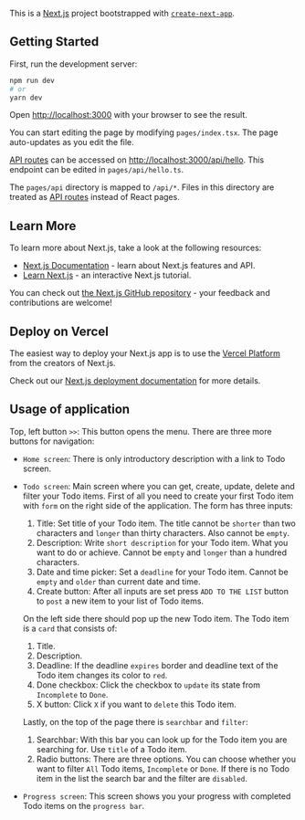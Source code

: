 
This is a [Next.js](https://nextjs.org/) project bootstrapped with [`create-next-app`](https://github.com/vercel/next.js/tree/canary/packages/create-next-app).

## Getting Started

First, run the development server:

```bash
npm run dev
# or
yarn dev
```

Open [http://localhost:3000](http://localhost:3000) with your browser to see the result.

You can start editing the page by modifying `pages/index.tsx`. The page auto-updates as you edit the file.

[API routes](https://nextjs.org/docs/api-routes/introduction) can be accessed on [http://localhost:3000/api/hello](http://localhost:3000/api/hello). This endpoint can be edited in `pages/api/hello.ts`.

The `pages/api` directory is mapped to `/api/*`. Files in this directory are treated as [API routes](https://nextjs.org/docs/api-routes/introduction) instead of React pages.

## Learn More

To learn more about Next.js, take a look at the following resources:

- [Next.js Documentation](https://nextjs.org/docs) - learn about Next.js features and API.
- [Learn Next.js](https://nextjs.org/learn) - an interactive Next.js tutorial.

You can check out [the Next.js GitHub repository](https://github.com/vercel/next.js/) - your feedback and contributions are welcome!

## Deploy on Vercel

The easiest way to deploy your Next.js app is to use the [Vercel Platform](https://vercel.com/new?utm_medium=default-template&filter=next.js&utm_source=create-next-app&utm_campaign=create-next-app-readme) from the creators of Next.js.

Check out our [Next.js deployment documentation](https://nextjs.org/docs/deployment) for more details.

## Usage of application

Top, left button `>>`: This button opens the menu. There are three more buttons for navigation:
- `Home screen`: There is only introductory description with a link to Todo screen.
- `Todo screen`: Main screen where you can get, create, update, delete and filter your Todo items.
  First of all you need to create your first Todo item with `form` on the right side of the application. The form has three inputs:
  1. Title: Set title of your Todo item. The title cannot be `shorter` than two characters and `longer` than thirty characters. Also cannot be `empty`.
  2. Description: Write `short description` for your Todo item. What you want to do or achieve. Cannot be `empty` and `longer` than a hundred characters.
  3. Date and time picker: Set a `deadline` for your Todo item. Cannot be `empty` and `older` than current date and time.
  4. Create button: After all inputs are set press `ADD TO THE LIST` button to `post` a new item to your list of Todo items.

  On the left side there should pop up the new Todo item. The Todo item is a `card` that consists of:
  1. Title.
  2. Description.
  3. Deadline: If the deadline `expires` border and deadline text of the Todo item changes its color to `red`.
  4. Done checkbox: Click the checkbox to `update` its state from `Incomplete` to `Done`.
  5. X button: Click `X` if you want to `delete` this Todo item.

  Lastly, on the top of the page there is `searchbar` and `filter`:
  1. Searchbar: With this bar you can look up for the Todo item you are searching for. Use `title` of a Todo item.
  2. Radio buttons: There are three options. You can choose whether you want to filter `All` Todo items, `Incomplete` or `Done`.
  If there is no Todo item in the list the search bar and the filter are `disabled`.
- `Progress screen`: This screen shows you your progress with completed Todo items on the `progress bar`.
